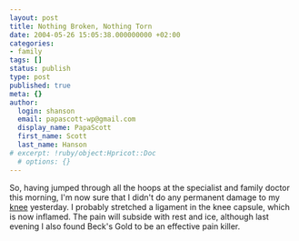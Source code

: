 ```yaml
---
layout: post
title: Nothing Broken, Nothing Torn
date: 2004-05-26 15:05:38.000000000 +02:00
categories:
- family
tags: []
status: publish
type: post
published: true
meta: {}
author:
  login: shanson
  email: papascott-wp@gmail.com
  display_name: PapaScott
  first_name: Scott
  last_name: Hanson
# excerpt: !ruby/object:Hpricot::Doc
  # options: {}
---
```

<p>So, having jumped through all the hoops at the specialist and family doctor this morning, I'm now sure that I didn't do any permanent damage to my <a title="Questions and Answers About Knee Problems" href="http://www.niams.nih.gov/hi/topics/kneeprobs/kneeqa.htm">knee</a> yesterday. I probably stretched a ligament in the knee capsule, which is now inflamed. The pain will subside with rest and ice, although last evening I also found Beck's Gold to be an effective pain killer.</p>
